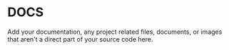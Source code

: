# DOCS

Add your documentation, any project related files, documents, or images that aren't a direct part of your source code here.
